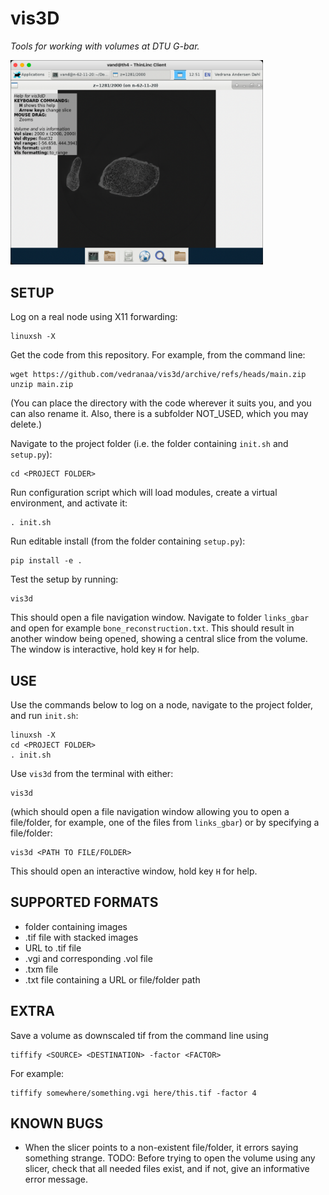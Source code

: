 # vis3D
*Tools for working with volumes at DTU G-bar.*

<img src="Screenshot.png" width="404">

## SETUP

Log on a real node using X11 forwarding:

```
linuxsh -X
```

Get the code from this repository. For example, from the command line:

```
wget https://github.com/vedranaa/vis3d/archive/refs/heads/main.zip
unzip main.zip
```

(You can place the directory with the code wherever it suits you, and you can also rename it. Also, there is a subfolder NOT_USED, which you may delete.)

Navigate to the project folder (i.e. the folder containing `init.sh` and `setup.py`):
```
cd <PROJECT FOLDER>
```

Run configuration script which will load modules, create a virtual environment, and activate it:

```
. init.sh
```

Run editable install (from the folder containing `setup.py`):
```
pip install -e .
```

Test the setup by running:
```
vis3d
```
This should open a file navigation window. Navigate to folder `links_gbar` and open for example `bone_reconstruction.txt`. This should result in another window being opened, showing a central slice from the volume. The window is interactive, hold key `H` for help. 



## USE
Use the commands below to log on a node, navigate to the project folder, and run `init.sh`:

```
linuxsh -X
cd <PROJECT FOLDER>
. init.sh
```

Use `vis3d` from the terminal with either:
```
vis3d
```
(which should open a file navigation window allowing you to open a file/folder, for example, one of the files from `links_gbar`) or by specifying a file/folder:
```
vis3d <PATH TO FILE/FOLDER> 
```
This should open an interactive window, hold key `H` for help. 



## SUPPORTED FORMATS
- folder containing images
- .tif file with stacked images
- URL to .tif file
- .vgi and corresponding .vol file
- .txm file
- .txt file containing a URL or file/folder path

## EXTRA
Save a volume as downscaled tif from the command line using
````
tiffify <SOURCE> <DESTINATION> -factor <FACTOR>
````
For example:
````
tiffify somewhere/something.vgi here/this.tif -factor 4
````

## KNOWN BUGS
* When the slicer points to a non-existent file/folder, it errors saying something strange. TODO: Before trying to open the volume using any slicer, check that all needed files exist, and if not, give an informative error message.


